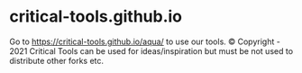 # critical-tools.github.io
Go to https://critical-tools.github.io/aqua/ to use our tools.
 © Copyright - 2021
 Critical Tools can be used for ideas/inspiration but must be not used to distribute other forks etc.
 
